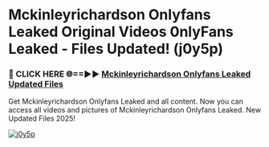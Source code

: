 # Mckinleyrichardson Onlyfans Leaked Original Videos 0nlyFans Leaked - Files Updated! (j0y5p)

<h3>🔴 CLICK HERE 🌐==►► <a href="https://tinyurl.com/x26r9saj" rel="nofollow">Mckinleyrichardson Onlyfans Leaked Updated Files</a></h3>

Get Mckinleyrichardson Onlyfans Leaked and all content. Now you can access all videos and pictures of Mckinleyrichardson Onlyfans Leaked. New Updated Files 2025!

[![j0y5p](https://i.imgur.com/LkgZPqh.gif)](https://tinyurl.com/x26r9saj)
